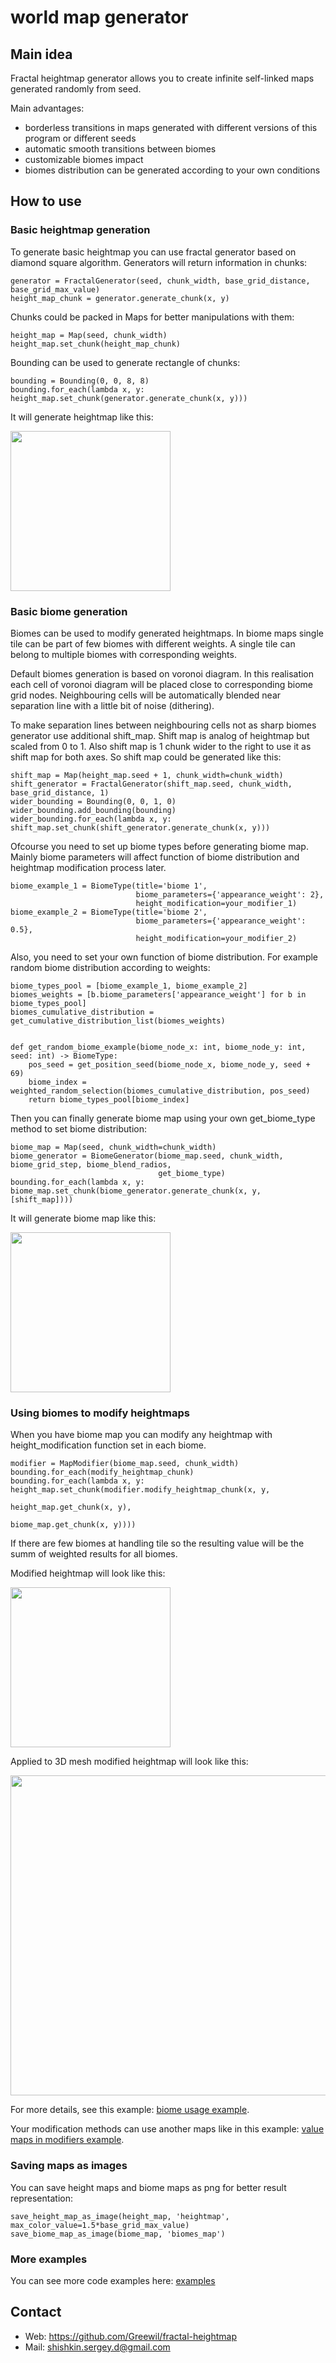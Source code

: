 # world map generator

## Main idea

Fractal heightmap generator allows you to create infinite self-linked maps generated randomly from seed.

Main advantages:
* borderless transitions in maps generated with different 
versions of this program or different seeds
* automatic smooth transitions between biomes
* customizable biomes impact
* biomes distribution can be generated according to your own conditions

## How to use

### Basic heightmap generation

To generate basic heightmap you can use fractal generator based on diamond square algorithm. 
Generators will return information in chunks:
```
generator = FractalGenerator(seed, chunk_width, base_grid_distance, base_grid_max_value)
height_map_chunk = generator.generate_chunk(x, y)
```
Chunks could be packed in Maps for better manipulations with them:
```
height_map = Map(seed, chunk_width)
height_map.set_chunk(height_map_chunk)
```
Bounding can be used to generate rectangle of chunks:
```
bounding = Bounding(0, 0, 8, 8)
bounding.for_each(lambda x, y: height_map.set_chunk(generator.generate_chunk(x, y)))
```
It will generate heightmap like this:

<img src="https://github.com/Greewil/fractal-heightmap/assets/40954951/d5d81363-ffd8-4a45-b2ca-4013d1e47e75" width="256"/>

### Basic biome generation

Biomes can be used to modify generated heightmaps. 
In biome maps single tile can be part of few biomes with different weights.
A single tile can belong to multiple biomes with corresponding weights.

Default biomes generation is based on voronoi diagram. 
In this realisation each cell of voronoi diagram will be placed close to corresponding biome grid nodes.
Neighbouring cells will be automatically blended near separation line with a little bit of noise (dithering).

To make separation lines between neighbouring cells not as sharp biomes generator use additional shift_map.
Shift map is analog of heightmap but scaled from 0 to 1. 
Also shift map is 1 chunk wider to the right to use it as shift map for both axes.
So shift map could be generated like this: 
```
shift_map = Map(height_map.seed + 1, chunk_width=chunk_width)
shift_generator = FractalGenerator(shift_map.seed, chunk_width, base_grid_distance, 1)
wider_bounding = Bounding(0, 0, 1, 0)
wider_bounding.add_bounding(bounding)
wider_bounding.for_each(lambda x, y: shift_map.set_chunk(shift_generator.generate_chunk(x, y)))
```

Ofcourse you need to set up biome types before generating biome map. 
Mainly biome parameters will affect function of biome distribution and heightmap modification process later.
```
biome_example_1 = BiomeType(title='biome 1',
                            biome_parameters={'appearance_weight': 2},
                            height_modification=your_modifier_1)
biome_example_2 = BiomeType(title='biome 2',
                            biome_parameters={'appearance_weight': 0.5},
                            height_modification=your_modifier_2)
```

Also, you need to set your own function of biome distribution. 
For example random biome distribution according to weights:
```
biome_types_pool = [biome_example_1, biome_example_2]
biomes_weights = [b.biome_parameters['appearance_weight'] for b in biome_types_pool]
biomes_cumulative_distribution = get_cumulative_distribution_list(biomes_weights)


def get_random_biome_example(biome_node_x: int, biome_node_y: int, seed: int) -> BiomeType:
    pos_seed = get_position_seed(biome_node_x, biome_node_y, seed + 69)
    biome_index = weighted_random_selection(biomes_cumulative_distribution, pos_seed)
    return biome_types_pool[biome_index]
```

Then you can finally generate biome map using your own get_biome_type method to set biome distribution:
```
biome_map = Map(seed, chunk_width=chunk_width)
biome_generator = BiomeGenerator(biome_map.seed, chunk_width, biome_grid_step, biome_blend_radios,
                                 get_biome_type)
bounding.for_each(lambda x, y: biome_map.set_chunk(biome_generator.generate_chunk(x, y, [shift_map])))
```
It will generate biome map like this:

<img src="https://github.com/Greewil/fractal-heightmap/assets/40954951/a2889572-8404-4584-aa16-7a57a3eff239" width="256"/>

### Using biomes to modify heightmaps

When you have biome map you can modify any heightmap with height_modification function set in each biome.
```
modifier = MapModifier(biome_map.seed, chunk_width)
bounding.for_each(modify_heightmap_chunk)
bounding.for_each(lambda x, y: height_map.set_chunk(modifier.modify_heightmap_chunk(x, y,
                                                    height_map.get_chunk(x, y),
                                                    biome_map.get_chunk(x, y))))
```
If there are few biomes at handling tile so the resulting value will be the summ of weighted results for all biomes.

Modified heightmap will look like this:

<img src="https://github.com/Greewil/fractal-heightmap/assets/40954951/2d64c123-06ff-4bed-9059-d24b8303b42d" width="256"/>

Applied to 3D mesh modified heightmap will look like this:

<img src="https://github.com/Greewil/fractal-heightmap/assets/40954951/cc498c3b-48ad-4d48-9cd2-a78412123662" width="512"/>

For more details, see this example: [biome usage example].

Your modification methods can use another maps like in this example: [value maps in modifiers example].

### Saving maps as images

You can save height maps and biome maps as png for better result representation:
```
save_height_map_as_image(height_map, 'heightmap', max_color_value=1.5*base_grid_max_value)
save_biome_map_as_image(biome_map, 'biomes_map')
```

[//]: # (TODO round_structures compose distortion)

### More examples

You can see more code examples here: [examples]

## Contact

* Web: <https://github.com/Greewil/fractal-heightmap>
* Mail: <shishkin.sergey.d@gmail.com>

[examples]: https://github.com/Greewil/fractal-heightmap/blob/main/usage_examples
[biome usage example]: https://github.com/Greewil/fractal-heightmap/blob/main/usage_examples/biome_modifies_heightmap_example.py
[value maps in modifiers example]: https://github.com/Greewil/fractal-heightmap/blob/main/usage_examples/biome_modifies_using_value_maps_example.py
